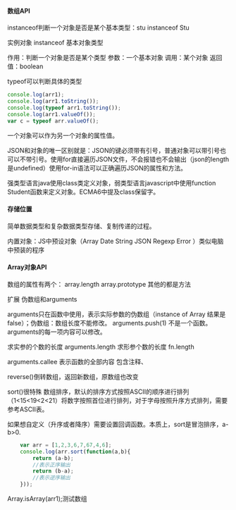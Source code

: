 #### 数组API

instanceof判断一个对象是否是某个基本类型：stu instanceof Stu

实例对象 instanceof 基本对象类型 

作用：判断一个对象是否是某个类型
参数：一个基本对象
调用：某个对象
返回值：boolean

typeof可以判断具体的类型

~~~javascript
console.log(arr1);
console.log(arr1.toString());
console.log(typeof arr1.toString());
console.log(arr1.valueOf());
var c = typeof arr.valueOf();
~~~

一个对象可以作为另一个对象的属性值。

JSON和对象的唯一区别就是：JSON的键必须带有引号，普通对象可以带引号也可以不带引号。使用for直接遍历JSON文件，不会报错也不会输出（json的length是undefined）使用for-in语法可以正确遍历JSON的属性和方法。

强类型语言java使用class类定义对象，弱类型语言javascript中使用function Student函数来定义对象。ECMA6中提及class保留字。

#### 存储位置

简单数据类型和复杂数据类型存储、复制传递的过程。

内置对象：JS中预设对象（Array Date String JSON Regexp Error ）类似电脑中预装的程序

#### Array对象API

数组的属性有两个：
array.length
array.prototype
其他的都是方法

扩展 伪数组和arguments

arguments只在函数中使用，表示实际参数的伪数组（instance of Array 结果是false）；伪数组：数组长度不能修改。
arguments.push(1) 不是一个函数。arguments的每一项内容可以修改。

求实参的个数的长度 arguments.length
求形参个数的长度 fn.length

arguments.callee 表示函数的全部内容 包含注释、

reverse()倒转数组，返回新数组，原数组也改变

sort()很特殊 数组排序，默认的排序方式按照ASCII的顺序进行排列（1<15<19<2<21）将数字按照首位进行排列，对于字母按照升序方式排列，需要参考ASCII表。

如果想自定义（升序或者降序）需要设置回调函数。本质上，sort是冒泡排序，a-b>0.

~~~javascript
	var arr = [1,2,3,6,7,67,4,6];
	console.log(arr.sort(function(a,b){
		return (a-b);
		//表示正序输出
		return (b-a);
		//表示逆序输出
	}));
~~~

Array.isArray(arr1);测试数组
